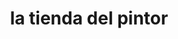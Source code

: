 ---
title: "la tienda del pintor"
url: /barcelona/la-tienda-del-pintor-avenida-fuerzas-armadas/
shop: pintura
---